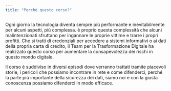 ```yaml
---
title: "Perchè questo corso?"
---
```


Ogni giorno la tecnologia diventa sempre più performante e inevitabilmente per alcuni aspetti, più complessa. è proprio questa complessità che alcuni malintenzionati sfruttano per ingannare le proprie vittime e trarre i propri profitti. Che si tratti di credenziali per accedere a sistemi informativi o ai dati della propria carta di credito, il Team per la Trasformazione Digitale ha realizzato questo corso per aumentare la consapevolezza dei rischi in questo mondo digitale.

Il corso è suddiviso in diversi episodi dove verranno trattati tramite piacevoli storie, i pericoli che possiamo incontrare in rete e come difenderci, perché la parte più importante della sicurezza dei dati, siamo noi e con la giusta conoscenza possiamo difenderci in modo efficace.